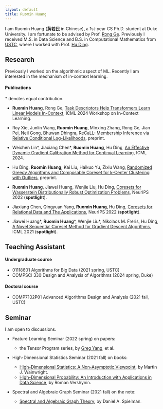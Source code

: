 ```yaml
---
layout: default
title: Ruomin Huang
---
```

I am Ruomin Huang (**黄若民** in Chinese), a 1st-year CS Ph.D. student at Duke University. I am fortunate to be advised by Prof. [Rong Ge][0]. Previously I received M.S. in Data Science and B.S. in Computational Mathematics from [USTC][1], where I worked with Prof. [Hu Ding][2].


## Research
Previously I worked on the algorithmic aspect of ML. Recently I am interested in the mechanism of in-context learning.

#### Publications
 \* denotes equal contribution.

- **Ruomin Huang**, Rong Ge, [Task Descriptors Help Transformers Learn Linear Models In-Context](https://openreview.net/pdf?id=4SfCI1DJhr), ICML 2024 Workshop on In-Context Learning. 

- Roy Xie, Junlin Wang, **Ruomin Huang**, Minxing Zhang, Rong Ge, Jian Pei, Neil Gong, Bhuwan Dhingra, [ReCaLL: Membership Inference via Relative Conditional Log-Likelihoods](https://royxie.com/recall-project-page/), preprint.

- Weichen Lin\*, Jiaxiang Chen\*, **Ruomin Huang**, Hu Ding, [An Effective Dynamic Gradient Calibration Method for Continual Learning](https://openreview.net/pdf?id=q14AbM4kdv), ICML 2024.

- Hu Ding, **Ruomin Huang**, Kai Liu, Haikuo Yu, Zixiu Wang, [Randomized Greedy Algorithms and Composable Coreset for k-Center Clustering with Outliers](https://arxiv.org/abs/2301.02814), preprint.

- **Ruomin Huang**, Jiawei Huang, Wenjie Liu, Hu Ding, [Coresets for Wasserstein Distributionally Robust Optimization Problems](https://arxiv.org/abs/2210.04260), NeurIPS 2022 (**spotlight**).

- Jiaxiang Chen, Qingyuan Yang, **Ruomin Huang**, Hu Ding, [Coresets for Relational Data and The Applications](https://arxiv.org/abs/2210.04249), NeurIPS 2022 (**spotlight**).

- Jiawei Huang\*, **Ruomin Huang**\*, Wenjie Liu\*, Nikolaos M. Freris, Hu Ding, [A Novel Sequential Coreset Method for Gradient Descent Algorithms](https://arxiv.org/abs/2112.02504), ICML 2021 (**spotlight**). 

## Teaching Assistant

#### Undergraduate course
* 01118601 Algorithms for Big Data (2021 spring, USTC)
* COMPSCI 330 Design and Analysis of Algorithms (2024 spring, Duke)

#### Doctoral course
* COMP7102P01 Advanced Algorithms Design and Analysis (2021 fall, USTC)

## Seminar

I am open to discussions.

- Feature Learning Seminar (2022 spring) on papers:
    - the Tensor Program series, by [Greg Yang](https://www.microsoft.com/en-us/research/people/gregyang/), et al.

- High-Dimensional Statistics Seminar (2021 fall) on books:
    - [High-Dimensional Statistics: A Non-Asymptotic Viewpoint][4], by Martin J. Wainwright. 
    - [High-Dimensional Probability: An Introduction with Applications in Data Science][5], by Roman Vershynin.
- Spectral and Algebraic Graph Seminar (2021 fall) on the note:
    - [Spectral and Algebraic Graph Theory][6], by Daniel A. Spielman.



[0]: https://users.cs.duke.edu/~rongge/
[1]: http://en.ustc.edu.cn/
[2]: https://hu-ding.github.io/
[3]: http://math.ustc.edu.cn/ENGLISH/list.htm
[4]: https://www.cambridge.org/core/books/highdimensional-statistics/8A91ECEEC38F46DAB53E9FF8757C7A4E
[5]: https://www.math.uci.edu/~rvershyn/papers/HDP-book/HDP-book.html#
[6]: http://cs-www.cs.yale.edu/homes/spielman/sagt/
